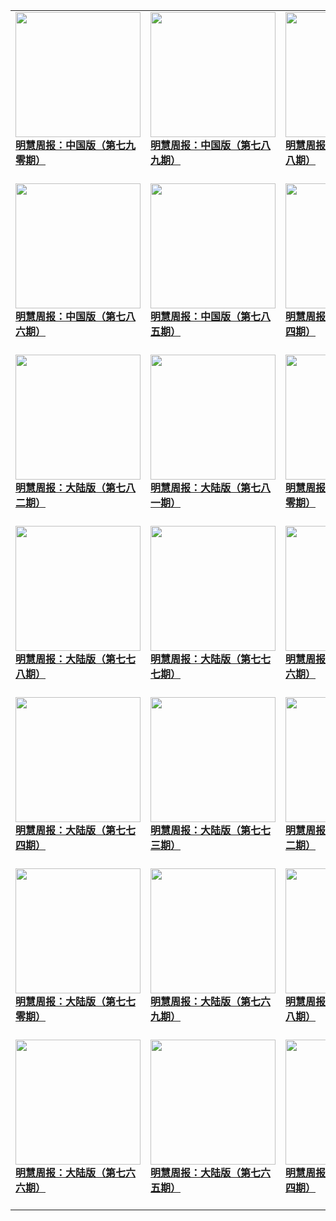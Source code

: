 |||||
|---|---|---|---|
|[<img width="200px" src="http://qikan.minghui.org/mhqkpage/qikanimage/2020/03/26/mhzb_790_pdf-cover.png" ><br/><b> 明慧周报：中国版（第七九零期）</b><br/><br/>](../pages/zhongguo/196954.md)|[<img width="200px" src="http://qikan.minghui.org/mhqkpage/qikanimage/2020/03/19/mhzb_789_pdf-cover.png" ><br/><b> 明慧周报：中国版（第七八九期）</b><br/><br/>](../pages/zhongguo/196881.md)|[<img width="200px" src="http://qikan.minghui.org/mhqkpage/qikanimage/2020/03/12/mhzb_788_pdf-cover.png" ><br/><b> 明慧周报：中国版（第七八八期）</b><br/><br/>](../pages/zhongguo/196794.md)|[<img width="200px" src="http://qikan.minghui.org/mhqkpage/qikanimage/2020/03/05/mhzb_787_pdf-cover.png" ><br/><b> 明慧周报：中国版（第七八七期）</b><br/><br/>](../pages/zhongguo/196701.md)|
|[<img width="200px" src="http://qikan.minghui.org/mhqkpage/qikanimage/2020/02/27/mhzb_786_pdf-cover.png" ><br/><b> 明慧周报：中国版（第七八六期）</b><br/><br/>](../pages/zhongguo/196617.md)|[<img width="200px" src="http://qikan.minghui.org/mhqkpage/qikanimage/2020/02/21/mhzb_785_pdf-cover.png" ><br/><b> 明慧周报：中国版（第七八五期）</b><br/><br/>](../pages/zhongguo/196531.md)|[<img width="200px" src="http://qikan.minghui.org/mhqkpage/qikanimage/2020/02/14/mhzb_784_pdf-cover.png" ><br/><b> 明慧周报：中国版（第七八四期）</b><br/><br/>](../pages/zhongguo/196435.md)|[<img width="200px" src="http://qikan.minghui.org/mhqkpage/qikanimage/2020/02/06/mhzb_783_pdf-cover.png" ><br/><b> 明慧周报：中国版（第七八三期）</b><br/><br/>](../pages/zhongguo/196302.md)|
|[<img width="200px" src="http://qikan.minghui.org/mhqkpage/qikanimage/2020/01/30/mhzb_782_pdf-cover.png" ><br/><b> 明慧周报：大陆版（第七八二期）</b><br/><br/>](../pages/zhongguo/196199.md)|[<img width="200px" src="http://qikan.minghui.org/mhqkpage/qikanimage/2020/01/24/mhzb_781_pdf-cover.png" ><br/><b> 明慧周报：大陆版（第七八一期）</b><br/><br/>](../pages/zhongguo/196128.md)|[<img width="200px" src="http://qikan.minghui.org/mhqkpage/qikanimage/2020/01/16/mhzb_780_pdf-cover.png" ><br/><b> 明慧周报：大陆版（第七八零期）</b><br/><br/>](../pages/zhongguo/196043.md)|[<img width="200px" src="http://qikan.minghui.org/mhqkpage/qikanimage/2020/01/09/mhzb_779_pdf-cover.png" ><br/><b> 明慧周报：大陆版（第七七九期）</b><br/><br/>](../pages/zhongguo/195951.md)|
|[<img width="200px" src="http://qikan.minghui.org/mhqkpage/qikanimage/2020/01/02/mhzb_778_pdf-cover.png" ><br/><b> 明慧周报：大陆版（第七七八期）</b><br/><br/>](../pages/zhongguo/195857.md)|[<img width="200px" src="http://qikan.minghui.org/mhqkpage/qikanimage/2019/12/27/mhzb_777_pdf-cover.png" ><br/><b> 明慧周报：大陆版（第七七七期）</b><br/><br/>](../pages/zhongguo/195763.md)|[<img width="200px" src="http://qikan.minghui.org/mhqkpage/qikanimage/2019/12/19/mhzb_776_pdf-cover.png" ><br/><b> 明慧周报：大陆版（第七七六期）</b><br/><br/>](../pages/zhongguo/195682.md)|[<img width="200px" src="http://qikan.minghui.org/mhqkpage/qikanimage/2019/12/12/mhzb_775_pdf-cover.png" ><br/><b> 明慧周报：大陆版（第七七五期）</b><br/><br/>](../pages/zhongguo/195582.md)|
|[<img width="200px" src="http://qikan.minghui.org/mhqkpage/qikanimage/2019/12/06/mhzb_774_pdf-cover.png" ><br/><b> 明慧周报：大陆版（第七七四期）</b><br/><br/>](../pages/zhongguo/195490.md)|[<img width="200px" src="http://qikan.minghui.org/mhqkpage/qikanimage/2019/11/28/mhzb_773_pdf-cover.png" ><br/><b> 明慧周报：大陆版（第七七三期）</b><br/><br/>](../pages/zhongguo/195409.md)|[<img width="200px" src="http://qikan.minghui.org/mhqkpage/qikanimage/2019/11/22/mhzb_772_pdf-cover.png" ><br/><b> 明慧周报：大陆版（第七七二期）</b><br/><br/>](../pages/zhongguo/195325.md)|[<img width="200px" src="http://qikan.minghui.org/mhqkpage/qikanimage/2019/11/14/mhzb_771_pdf-cover.png" ><br/><b> 明慧周报：大陆版（第七七一期）</b><br/><br/>](../pages/zhongguo/195187.md)|
|[<img width="200px" src="http://qikan.minghui.org/mhqkpage/qikanimage/2019/11/07/mhzb_770_pdf-cover.png" ><br/><b> 明慧周报：大陆版（第七七零期）</b><br/><br/>](../pages/zhongguo/195100.md)|[<img width="200px" src="http://qikan.minghui.org/mhqkpage/qikanimage/2019/10/31/mhzb_769_pdf-cover.png" ><br/><b> 明慧周报：大陆版（第七六九期）</b><br/><br/>](../pages/zhongguo/195021.md)|[<img width="200px" src="http://qikan.minghui.org/mhqkpage/qikanimage/2019/10/24/mhzb_768_pdf-cover.png" ><br/><b> 明慧周报：大陆版（第七六八期）</b><br/><br/>](../pages/zhongguo/194917.md)|[<img width="200px" src="http://qikan.minghui.org/mhqkpage/qikanimage/2019/10/18/mhzb_767_pdf-cover.png" ><br/><b> 明慧周报：大陆版（第七六七期）</b><br/><br/>](../pages/zhongguo/194841.md)|
|[<img width="200px" src="http://qikan.minghui.org/mhqkpage/qikanimage/2019/10/10/mhzb_766_pdf-cover.png" ><br/><b> 明慧周报：大陆版（第七六六期）</b><br/><br/>](../pages/zhongguo/194749.md)|[<img width="200px" src="http://qikan.minghui.org/mhqkpage/qikanimage/2019/10/03/mhzb_765_pdf-cover.png" ><br/><b> 明慧周报：大陆版（第七六五期）</b><br/><br/>](../pages/zhongguo/194675.md)|[<img width="200px" src="http://qikan.minghui.org/mhqkpage/qikanimage/2019/09/27/mhzb_764_pdf-cover.png" ><br/><b> 明慧周报：大陆版（第七六四期）</b><br/><br/>](../pages/zhongguo/194589.md)|[<img width="200px" src="http://qikan.minghui.org/mhqkpage/qikanimage/2019/09/20/mhzb_763_pdf-cover.png" ><br/><b> 明慧周报：大陆版（第七六三期）</b><br/><br/>](../pages/zhongguo/194503.md)|
